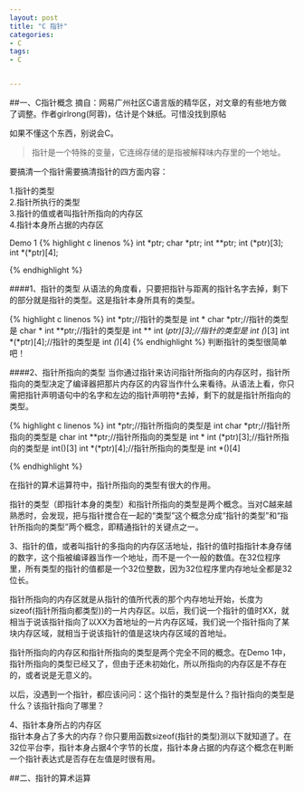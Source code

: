 ```yaml
---
layout: post
title: "C 指针"
categories:
- C
tags:
- C


---
```

##一、C指针概念
摘自：网易广州社区C语言版的精华区，对文章的有些地方做了调整。作者girlrong(阿蓉)，估计是个妹纸。可惜没找到原帖  

如果不懂这个东西，别说会C。
>指针是一个特殊的变量，它连绵存储的是指被解释味内存里的一个地址。
  
要搞清一个指针需要搞清指针的四方面内容：
>
1.指针的类型  
2.指针所执行的类型  
3.指针的值或者叫指针所指向的内存区  
4.指针本身所占据的内存区
  
Demo 1
{% highlight c linenos %}
int *ptr;
char *ptr;
int **ptr;
int (*ptr)[3];
int *(*ptr)[4];

{% endhighlight %}

####1、指针的类型
从语法的角度看，只要把指针与距离的指针名字去掉，剩下的部分就是指针的类型。这是指针本身所具有的类型。

{% highlight c linenos %}
int *ptr;//指针的类型是 int *
char *ptr;//指针的类型是 char *
int **ptr;//指针的类型是 int **
int (*ptr)[3];//指针的类型是 int (*)[3]
int *(*ptr)[4];//指针的类型是 int *(*)[4]
{% endhighlight %}
判断指针的类型很简单吧！

####2、指针所指向的类型
当你通过指针来访问指针所指向的内存区时，指针所指向的类型决定了编译器把那片内存区的内容当作什么来看待。从语法上看，你只需把指针声明语句中的名字和左边的指针声明符*去掉，剩下的就是指针所指向的类型。

{% highlight c linenos %}
int *ptr;//指针所指向的类型是 int
char *ptr;//指针所指向的类型是 char
int **ptr;//指针所指向的类型是 int *
int (*ptr)[3];//指针所指向的类型是 int()[3]
int *(*ptr)[4];//指针所指向的类型是 int *()[4]

{% endhighlight %}

在指针的算术运算符中，指针所指向的类型有很大的作用。  

指针的类型（即指针本身的类型）和指针所指向的类型是两个概念。当对C越来越熟悉时，会发现，把与指针搅合在一起的“类型”这个概念分成“指针的类型”和“指针所指向的类型”两个概念，即精通指针的关键点之一。  

3、指针的值，或者叫指针的多指向的内存区活地址，指针的值时指指针本身存储的数字，这个指被编译器当作一个地址，而不是一个一般的数值。在32位程序里，所有类型的指针的值都是一个32位整数，因为32位程序里内存地址全都是32位长。

指针所指向的内存区就是从指针的值所代表的那个内存地址开始，长度为sizeof(指针所指向都类型))的一片内存区。以后，我们说一个指针的值时XX，就相当于说该指针指向了以XX为首地址的一片内存区域，我们说一个指针指向了某块内存区域，就相当于说该指针的值是这块内存区域的首地址。 

指针所指向的内存区和指针所指向的类型是两个完全不同的概念。在Demo 1中，指针所指向的类型已经又了，但由于还未初始化，所以所指向的内存区是不存在的，或者说是无意义的。

以后，没遇到一个指针，都应该问问：这个指针的类型是什么？指针指向的类型是什么？该指针指向了哪里？

4、指针本身所占的内存区  
指针本身占了多大的内存？你只要用函数sizeof(指针的类型)测以下就知道了。在32位平台李，指针本身占据4个字节的长度，指针本身占据的内存这个概念在判断一个指针表达式是否存在左值是时很有用。

##二、指针的算术运算




